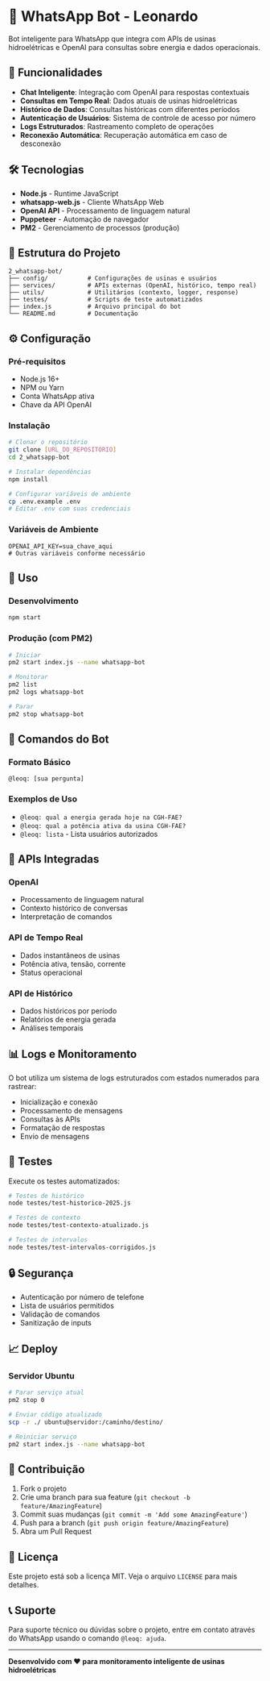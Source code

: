 # 🤖 WhatsApp Bot - Leonardo

Bot inteligente para WhatsApp que integra com APIs de usinas hidroelétricas e OpenAI para consultas sobre energia e dados operacionais.

## 🚀 Funcionalidades

- **Chat Inteligente**: Integração com OpenAI para respostas contextuais
- **Consultas em Tempo Real**: Dados atuais de usinas hidroelétricas
- **Histórico de Dados**: Consultas históricas com diferentes períodos
- **Autenticação de Usuários**: Sistema de controle de acesso por número
- **Logs Estruturados**: Rastreamento completo de operações
- **Reconexão Automática**: Recuperação automática em caso de desconexão

## 🛠️ Tecnologias

- **Node.js** - Runtime JavaScript
- **whatsapp-web.js** - Cliente WhatsApp Web
- **OpenAI API** - Processamento de linguagem natural
- **Puppeteer** - Automação de navegador
- **PM2** - Gerenciamento de processos (produção)

## 📁 Estrutura do Projeto

```
2_whatsapp-bot/
├── config/           # Configurações de usinas e usuários
├── services/         # APIs externas (OpenAI, histórico, tempo real)
├── utils/            # Utilitários (contexto, logger, response)
├── testes/           # Scripts de teste automatizados
├── index.js          # Arquivo principal do bot
└── README.md         # Documentação
```

## ⚙️ Configuração

### Pré-requisitos
- Node.js 16+
- NPM ou Yarn
- Conta WhatsApp ativa
- Chave da API OpenAI

### Instalação
```bash
# Clonar o repositório
git clone [URL_DO_REPOSITORIO]
cd 2_whatsapp-bot

# Instalar dependências
npm install

# Configurar variáveis de ambiente
cp .env.example .env
# Editar .env com suas credenciais
```

### Variáveis de Ambiente
```env
OPENAI_API_KEY=sua_chave_aqui
# Outras variáveis conforme necessário
```

## 🚀 Uso

### Desenvolvimento
```bash
npm start
```

### Produção (com PM2)
```bash
# Iniciar
pm2 start index.js --name whatsapp-bot

# Monitorar
pm2 list
pm2 logs whatsapp-bot

# Parar
pm2 stop whatsapp-bot
```

## 💬 Comandos do Bot

### Formato Básico
```
@leoq: [sua pergunta]
```

### Exemplos de Uso
- `@leoq: qual a energia gerada hoje na CGH-FAE?`
- `@leoq: qual a potência ativa da usina CGH-FAE?`
- `@leoq: lista` - Lista usuários autorizados

## 🔧 APIs Integradas

### OpenAI
- Processamento de linguagem natural
- Contexto histórico de conversas
- Interpretação de comandos

### API de Tempo Real
- Dados instantâneos de usinas
- Potência ativa, tensão, corrente
- Status operacional

### API de Histórico
- Dados históricos por período
- Relatórios de energia gerada
- Análises temporais

## 📊 Logs e Monitoramento

O bot utiliza um sistema de logs estruturados com estados numerados para rastrear:
- Inicialização e conexão
- Processamento de mensagens
- Consultas às APIs
- Formatação de respostas
- Envio de mensagens

## 🧪 Testes

Execute os testes automatizados:
```bash
# Testes de histórico
node testes/test-historico-2025.js

# Testes de contexto
node testes/test-contexto-atualizado.js

# Testes de intervalos
node testes/test-intervalos-corrigidos.js
```

## 🔒 Segurança

- Autenticação por número de telefone
- Lista de usuários permitidos
- Validação de comandos
- Sanitização de inputs

## 📈 Deploy

### Servidor Ubuntu
```bash
# Parar serviço atual
pm2 stop 0

# Enviar código atualizado
scp -r ./ ubuntu@servidor:/caminho/destino/

# Reiniciar serviço
pm2 start index.js --name whatsapp-bot
```

## 🤝 Contribuição

1. Fork o projeto
2. Crie uma branch para sua feature (`git checkout -b feature/AmazingFeature`)
3. Commit suas mudanças (`git commit -m 'Add some AmazingFeature'`)
4. Push para a branch (`git push origin feature/AmazingFeature`)
5. Abra um Pull Request

## 📝 Licença

Este projeto está sob a licença MIT. Veja o arquivo `LICENSE` para mais detalhes.

## 📞 Suporte

Para suporte técnico ou dúvidas sobre o projeto, entre em contato através do WhatsApp usando o comando `@leoq: ajuda`.

---

**Desenvolvido com ❤️ para monitoramento inteligente de usinas hidroelétricas**

